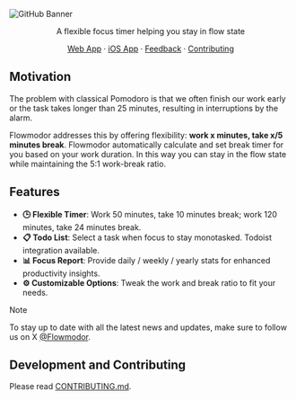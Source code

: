 ![GitHub Banner](https://github.com/user-attachments/assets/1ddd6e56-c946-4efa-9a60-6dc0db36df2b)

<div align="center">

A flexible focus timer helping you stay in flow state

[Web App](https://app.flowmodor.com) · [iOS App](https://apps.apple.com/us/app/flowmodor-flowmodoro-timer/id6670529689) · [Feedback](https://app.flowmodor.com/feedback) · [Contributing](https://github.com/flowmodor/flowmodor/blob/main/CONTRIBUTING.md)

</div>

## Motivation

The problem with classical Pomodoro is that we often finish our work early or the task takes longer than 25 minutes, resulting in interruptions by the alarm.

Flowmodor addresses this by offering flexibility: **work x minutes, take x/5 minutes break**. Flowmodor automatically calculate and set break timer for you based on your work duration. In this way you can stay in the flow state while maintaining the 5:1 work-break ratio.

## Features

- **🕒 Flexible Timer**: Work 50 minutes, take 10 minutes break; work 120 minutes, take 24 minutes break.
- **📋 Todo List**: Select a task when focus to stay monotasked. Todoist integration available.
- **📊 Focus Report**: Provide daily / weekly / yearly stats for enhanced productivity insights.
- **⚙️ Customizable Options**: Tweak the work and break ratio to fit your needs.

> [!NOTE]
> To stay up to date with all the latest news and updates, make sure to follow us on X [@Flowmodor](https://twitter.com/flowmodor).

## Development and Contributing

Please read [CONTRIBUTING.md](https://github.com/flowmodor/flowmodor/blob/main/CONTRIBUTING.md).
